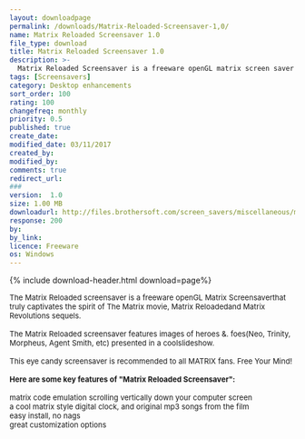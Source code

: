 ```yaml
---
layout: downloadpage
permalink: /downloads/Matrix-Reloaded-Screensaver-1,0/
name: Matrix Reloaded Screensaver 1.0
file_type: download
title: Matrix Reloaded Screensaver 1.0
description: >-
  Matrix Reloaded Screensaver is a freeware openGL matrix screen saver that truly captivates the spirit of The Matrix movie
tags: [Screensavers]
category: Desktop enhancements
sort_order: 100
rating: 100
changefreq: monthly
priority: 0.5
published: true
create_date: 
modified_date: 03/11/2017
created_by: 
modified_by: 
comments: true
redirect_url: 
### 
version:  1.0
size: 1.00 MB
downloadurl: http://files.brothersoft.com/screen_savers/miscellaneous/matrixreloaded.zip
response: 200
by: 
by_link: 
licence: Freeware
os: Windows
---
```


{% include download-header.html download=page%}

<p style="fix-download-text !important">
<p><font size="2">The Matrix Reloaded screensaver is a freeware openGL Matrix Screensaverthat truly captivates the spirit of The Matrix movie, Matrix Reloadedand Matrix Revolutions sequels.<br />
<br />
The Matrix Reloaded screensaver features images of heroes &amp;. foes(Neo, Trinity, Morpheus, Agent Smith, etc) presented in a coolslideshow.<br />
<br />
This eye candy screensaver is recommended to all MATRIX fans. Free Your Mind!<br />
<br />
<span><strong>Here are some key features of "Matrix Reloaded Screensaver":</strong></span><br />
<br />
matrix code emulation scrolling vertically down your computer screen<br />
a cool matrix style digital clock, and original mp3 songs from the film<br />
easy install, no nags<br />
great customization options</font></p></p>

